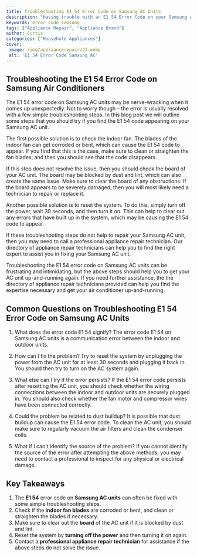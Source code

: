 ```yaml
---
title: Troubleshooting E1 54 Error Code on Samsung AC Units
description: "Having trouble with an E1 54 Error Code on your Samsung AC Unit Learn how to troubleshoot this issue so you can get your Air Conditioner working again"
keywords: error code samsung
tags: ["Appliance Repair", "Appliance Brand"]
author: Curtis
categories: ["Household Appliances"]
cover: 
 image: /img/appliancerepair/23.webp
 alt: 'E1 54 Error Code Samsung AC'
---
```

## Troubleshooting the E1 54 Error Code on Samsung Air Conditioners

The E1 54 error code on Samsung AC units may be nerve-wracking when it comes up unexpectedly. Not to worry though – the error is usually resolved with a few simple troubleshooting steps. In this blog post we will outline some steps that you should try if you find the E1 54 code appearing on your Samsung AC unit.

The first possible solution is to check the indoor fan. The blades of the indoor fan can get corroded or bent, which can cause the E1 54 code to appear. If you find that this is the case, make sure to clean or straighten the fan blades, and then you should see that the code disappears.

If this step does not resolve the issue, then you should check the board of your AC unit. The board may be blocked by dust and lint, which can also create the same issue. Make sure to clear the board of any obstructions. If the board appears to be severely damaged, then you will most likely need a technician to repair or replace it.

Another possible solution is to reset the system. To do this, simply turn off the power, wait 30 seconds, and then turn it on. This can help to clear out any errors that have built up in the system, which may be causing the E1 54 code to appear. 

If these troubleshooting steps do not help to repair your Samsung AC unit, then you may need to call a professional appliance repair technician. Our directory of appliance repair technicians can help you to find the right expert to assist you in fixing your Samsung AC unit. 

Troubleshooting the E1 54 error code on Samsung AC units can be frustrating and intimidating, but the above steps should help you to get your AC unit up-and-running again. If you need further assistance, the the directory of appliance repair technicians provided can help you find the expertise necessary and get your air conditioner up-and-running.

## Common Questions on Troubleshooting E1 54 Error Code on Samsung AC Units

1. What does the error code E1 54 signify? 
The error code E1 54 on Samsung AC units is a communication error between the indoor and outdoor units. 

2. How can I fix the problem? 
Try to reset the system by unplugging the power from the AC unit for at least 30 seconds and plugging it back in. You should then try to turn on the AC system again.

3. What else can I try if the error persists?
If the E1 54 error code persists after resetting the AC unit, you should check whether the wiring connections between the indoor and outdoor units are securely plugged in. You should also check whether the fan motor and compressor wires have been connected correctly.

4. Could the problem be related to dust buildup?
It is possible that dust buildup can cause the E1 54 error code. To clean the AC unit, you should make sure to regularly vacuum the air filters and clean the condenser coils.

5. What if I can't identify the source of the problem?
If you cannot identify the source of the error after attempting the above methods, you may need to contact a professional to inspect for any physical or electrical damage.

## Key Takeaways
1. The **E1 54** error code on **Samsung AC units** can often be fixed with some simple troubleshooting steps.
2. Check if the **indoor fan blades** are corroded or bent, and clean or straighten the blades if necessary.
3. Make sure to clear out the **board** of the AC unit if it is blocked by dust and lint.
4. Reset the system by **turning off the power** and then turning it on again.
5. Contact a **professional appliance repair technician** for assistance if the above steps do not solve the issue.
